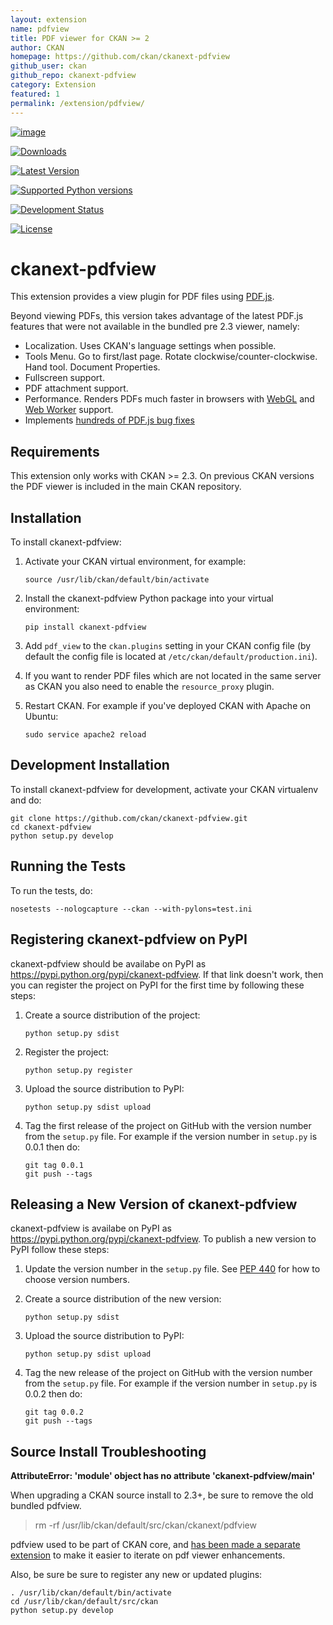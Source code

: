 ```yaml
---
layout: extension
name: pdfview
title: PDF viewer for CKAN >= 2
author: CKAN
homepage: https://github.com/ckan/ckanext-pdfview
github_user: ckan
github_repo: ckanext-pdfview
category: Extension
featured: 1
permalink: /extension/pdfview/
---
```



[![image](https://travis-ci.org/ckan/ckanext-pdfview.svg?branch=master)](https://travis-ci.org/ckan/ckanext-pdfview)

[![Downloads](https://pypip.in/download/ckanext-pdfview/badge.svg)](https://pypi.python.org/pypi//ckanext-pdfview/)

[![Latest Version](https://pypip.in/version/ckanext-pdfview/badge.svg)](https://pypi.python.org/pypi/ckanext-pdfview/)

[![Supported Python versions](https://pypip.in/py_versions/ckanext-pdfview/badge.svg)](https://pypi.python.org/pypi/ckanext-pdfview/)

[![Development Status](https://pypip.in/status/ckanext-pdfview/badge.svg)](https://pypi.python.org/pypi/ckanext-pdfview/)

[![License](https://pypip.in/license/ckanext-pdfview/badge.svg)](https://pypi.python.org/pypi/ckanext-pdfview/)

ckanext-pdfview
===============

This extension provides a view plugin for PDF files using [PDF.js](https://mozilla.github.io/pdf.js/).

Beyond viewing PDFs, this version takes advantage of the latest PDF.js features that were not available in the bundled pre 2.3 viewer, namely:

-   Localization. Uses CKAN's language settings when possible.
-   Tools Menu. Go to first/last page. Rotate clockwise/counter-clockwise. Hand tool. Document Properties.
-   Fullscreen support.
-   PDF attachment support.
-   Performance. Renders PDFs much faster in browsers with [WebGL](http://caniuse.com/#feat=webgl) and [Web Worker](http://caniuse.com/#feat=webworkers) support.
-   Implements [hundreds of PDF.js bug fixes](https://github.com/mozilla/pdf.js/compare/b996e1b...72cfa36b06f15ce12c6c210c68465a1e4d48c36e)

Requirements
------------

This extension only works with CKAN \>= 2.3. On previous CKAN versions the PDF viewer is included in the main CKAN repository.

Installation
------------

To install ckanext-pdfview:

1.  Activate your CKAN virtual environment, for example:

        source /usr/lib/ckan/default/bin/activate

2.  Install the ckanext-pdfview Python package into your virtual environment:

        pip install ckanext-pdfview

3.  Add `pdf_view` to the `ckan.plugins` setting in your CKAN config file (by default the config file is located at `/etc/ckan/default/production.ini`).
4.  If you want to render PDF files which are not located in the same server as CKAN you also need to enable the `resource_proxy` plugin.
5.  Restart CKAN. For example if you've deployed CKAN with Apache on Ubuntu:

        sudo service apache2 reload

Development Installation
------------------------

To install ckanext-pdfview for development, activate your CKAN virtualenv and do:

    git clone https://github.com/ckan/ckanext-pdfview.git
    cd ckanext-pdfview
    python setup.py develop

Running the Tests
-----------------

To run the tests, do:

    nosetests --nologcapture --ckan --with-pylons=test.ini

Registering ckanext-pdfview on PyPI
-----------------------------------

ckanext-pdfview should be availabe on PyPI as <https://pypi.python.org/pypi/ckanext-pdfview>. If that link doesn't work, then you can register the project on PyPI for the first time by following these steps:

1.  Create a source distribution of the project:

        python setup.py sdist

2.  Register the project:

        python setup.py register

3.  Upload the source distribution to PyPI:

        python setup.py sdist upload

4.  Tag the first release of the project on GitHub with the version number from the `setup.py` file. For example if the version number in `setup.py` is 0.0.1 then do:

        git tag 0.0.1
        git push --tags

Releasing a New Version of ckanext-pdfview
------------------------------------------

ckanext-pdfview is availabe on PyPI as <https://pypi.python.org/pypi/ckanext-pdfview>. To publish a new version to PyPI follow these steps:

1.  Update the version number in the `setup.py` file. See [PEP 440](http://legacy.python.org/dev/peps/pep-0440/#public-version-identifiers) for how to choose version numbers.
2.  Create a source distribution of the new version:

        python setup.py sdist

3.  Upload the source distribution to PyPI:

        python setup.py sdist upload

4.  Tag the new release of the project on GitHub with the version number from the `setup.py` file. For example if the version number in `setup.py` is 0.0.2 then do:

        git tag 0.0.2
        git push --tags

Source Install Troubleshooting
------------------------------

**AttributeError: 'module' object has no attribute 'ckanext-pdfview/main'**

When upgrading a CKAN source install to 2.3+, be sure to remove the old bundled pdfview.

> rm -rf /usr/lib/ckan/default/src/ckan/ckanext/pdfview

pdfview used to be part of CKAN core, and [has been made a separate extension](https://github.com/ckan/ckan/pull/2270) to make it easier to iterate on pdf viewer enhancements.

Also, be sure be sure to register any new or updated plugins:

    . /usr/lib/ckan/default/bin/activate
    cd /usr/lib/ckan/default/src/ckan
    python setup.py develop


